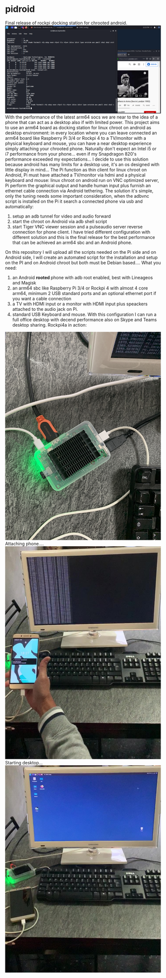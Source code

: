 # pidroid
Final release of rockpi docking station for chrooted android.
<img src="https://github.com/palazzoni/pidroid/blob/master/pidroid.PNG?raw=true">
With the performance of the latest arm64 socs we are near to the idea of a phone that can act as a  desktop also if with limited power.
This project aims to use an arm64 board as docking station for linux chroot on android as desktop environment: in every location where you can leave connected an arm64 board like  Raspberry Pi 3/4 or Rockpi 4 to a TV/monitor with a physical keyboard and mouse, you can have a near desktop experience simply attaching your chrooted phone.
Naturally don't expect an Intel i5 or i7 performance from your phone... even if my Snapdragon 820's performance exceeded my expectations... 
I decide to use this solution because android has many limits for a desktop use, it's an os designed with little display in mind... 
The Pi function as thin client for linux chroot on Android, Pi must have attached a TV/monitor via hdmi and a physical keyboard and mouse: linux chroot on android run on VNC optimized server, Pi perform the graphical output and handle human input plus furnish an ethernet cable connection via Android tethering.
The solution it's simple, only the tuning needs some important consideration, when the adbvnc script is installed on the Pi it search a connected phone via usb and automatically:
1. setup an adb tunnel for video and audio forward
2. start the chroot on Android via adb shell script
3. start Tiger VNC viewer session and a pulseaudio server reverse connection for phone client.
I have tried different configuration with different solution and this is the final release for the best performance that can be achieved an arm64 sbc and an Android phone.

On this repository I will upload all the scripts needed on the Pi side and on Android side, I will create an automated script for the installation and setup on the PI and on Android chroot but both must be Debian based.... 
What you need:
1. an Android <b> rooted </b> phone with adb root enabled, best with Lineageos and Magisk 
2. an arm64 sbc like Raspberry Pi 3/4 or Rockpi 4 with almost 4 core arm64, minimum 2 USB standard ports and an optional ethernet port if you want a cable connection
3. a TV with HDMI input or a monitor with HDMI input plus speackers attached to the audio jack on Pi.
4. standard USB Keyboard and mouse.
With this configuration I can run a full office desktop with decend performance also on Skype and Teams desktop sharing.
Rockpi4a in action:
<img src="https://github.com/palazzoni/pidroid/blob/master/rockpi4a.png?raw=true">
Attaching phone....
<img src="https://github.com/palazzoni/pidroid/blob/master/IMG_5795_Moment.png?raw=true">
Starting desktop...
<img src="https://github.com/palazzoni/pidroid/blob/master/IMG_5796_Moment.png?raw=true">
<media src="https://m.youtube.com/watch?v=bvmmukeZAuA&feature=youtu.be">
